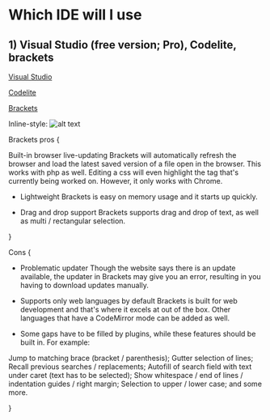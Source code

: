 # Which IDE will I use

## 1) Visual Studio (free version; Pro), Codelite, brackets

[Visual Studio](https://visualstudio.microsoft.com/)

[Codelite](https://codelite.org/)

[Brackets](http://brackets.io/)


Inline-style: 
![alt text](https://www.omgubuntu.co.uk/wp-content/uploads/2013/08/brackets-editor-logo.jpg)



Brackets pros {

Built-in browser live-updating
Brackets will automatically refresh the browser and load the latest saved version of a file open in the browser. This works with php as well. 
Editing a css will even highlight the tag that's currently being worked on. However, it only works with Chrome.

- Lightweight
Brackets is easy on memory usage and it starts up quickly.


- Drag and drop support
Brackets supports drag and drop of text, as well as multi / rectangular selection.

}

Cons {

- Problematic updater
Though the website says there is an update available, the updater in Brackets may give you an error, resulting in you having to download updates manually.

- Supports only web languages by default <but>
Brackets is built for web development and that's where it excels at out of the box. Other languages that have a CodeMirror mode can be added as well.
<and language support plugins can be added>

- Some gaps have to be filled by plugins, while these features should be built in.
For example:

Jump to matching brace (bracket / parenthesis);
Gutter selection of lines;
Recall previous searches / replacements;
Autofill of search field with text under caret (text has to be selected);
Show whitespace / end of lines / indentation guides / right margin;
Selection to upper / lower case;
and some more.

}
